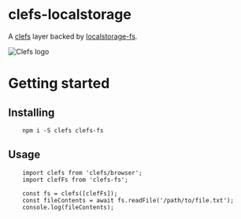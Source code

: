 # clefs-localstorage

A [clefs](https://npmjs.com/package/clefs) layer backed by
[localstorage-fs](https://npmjs.com/package/localstorage-fs).

![Clefs logo](http://doug-wade.github.io/clefs/img/logo.svg)


# Getting started

## Installing

		npm i -S clefs clefs-fs


## Usage

		import clefs from 'clefs/browser';
		import clefFs from 'clefs-fs';

		const fs = clefs([clefFs]);
		const fileContents = await fs.readFile('/path/to/file.txt');
		console.log(fileContents);
